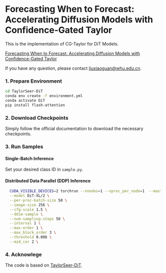 # Forecasting When to Forecast: Accelerating Diffusion Models with Confidence-Gated Taylor
This is the implementation of CG-Taylor for DiT Models.

[Forecasting When to Forecast: Accelerating Diffusion Models with Confidence-Gated Taylor](http://arxiv.org/abs/2508.02240)

If you have any question, please contact [liuxiaoguan@whu.edu.cn](liuxiaoguan@whu.edu.cn).
### 1. Prepare Environment

```bash
cd TaylorSeer-DiT
conda env create -f environment.yml
conda activate DiT
pip install flash-attention
```

### 2. Download Checkpoints

Simply follow the official documentation to download the necessary checkpoints.

### 3. Run Samples

#### Single-Batch Inference
Set your desired class ID in `sample.py`.

#### Distributed Data Parallel (DDP) Inference
```bash
  CUDA_VISIBLE_DEVICES=2 torchrun --nnodes=1 --nproc_per_node=1  --master_port=29501 sample_ddp.py \
  --model DiT-XL/2 \
  --per-proc-batch-size 50 \
  --image-size 256 \
  --cfg-scale 1.5 \
  --ddim-sample \
  --num-sampling-steps 50 \
  --interval 1 \
  --max-order 1 \
  --max_block_order 3 \
  --threshold 0.008 \
  --mid_cor 2 \

```
### 4. Acknowlege
The code is based on [TaylorSeer-DiT](https://github.com/Shenyi-Z/TaylorSeer/tree/main/TaylorSeer-DiT).
